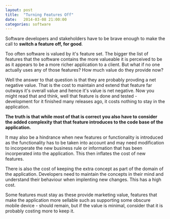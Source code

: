 ```yaml
---
layout: post
title:  "Turning Features Off"
date:   2014-03-08 21:00:00
categories: software
--- 
```


Software developers and stakeholders have to be brave enough to make the call to **switch a feature off, for good**. 

Too often software is valued by it's feature set. The bigger the list of features that the software contains the more valueable it is perceived to be as it appears to be a more richer application to a client.  But what if no one actually uses any of those features? How much value do they provide now? 

<!--more-->

Well the answer to that question is that they are probably provding a net negative value. That is the cost to maintain and extend that feature far outways it's overall value and hence it's value is net negative. Now you might read that and think, well that feature is done and tested - development for it finished many releases ago, it costs nothing to stay in the application. 

**The truth is that while most of that is correct you also have to consider the added complexity that that feature introduces to the code base of the application.** 

It may also be a hindrance when new features or functionality is introduced as the functionality has to be taken into account and may need modification to incorperate the new business rule or information that has been incorperated into the application. This then inflates the cost of new features. 

There is also the cost of keeping the extra concept as part of the domain of the application. Developers need to maintain the concepts in their mind and understand their behaviour when implenting new changes. This has a high cost. 

Some features must stay as these provide marketing value, features that make the application more sellable such as supporting some obscure mobile device - should remain, but if the value is minimal, consider that it is probably costing more to keep it.
